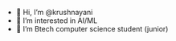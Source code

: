- 👋 Hi, I’m @krushnayani
- 👀 I’m interested in AI/ML
- 🌱 I’m Btech computer science student (junior)

<!---
krushnayani/krushnayani is a ✨ special ✨ repository because its `README.md` (this file) appears on your GitHub profile.
You can click the Preview link to take a look at your changes.
--->
